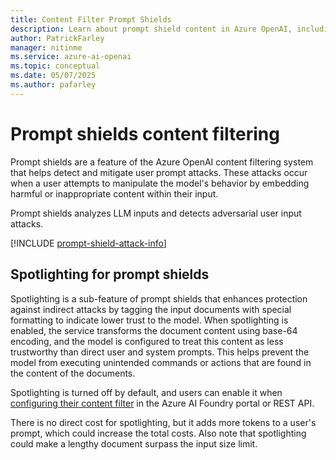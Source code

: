 ```yaml
---
title: Content Filter Prompt Shields
description: Learn about prompt shield content in Azure OpenAI, including user prompt attacks and indirect attack severity definitions.
author: PatrickFarley
manager: nitinme
ms.service: azure-ai-openai
ms.topic: conceptual
ms.date: 05/07/2025
ms.author: pafarley
---
```


# Prompt shields content filtering

Prompt shields are a feature of the Azure OpenAI content filtering system that helps detect and mitigate user prompt attacks. These attacks occur when a user attempts to manipulate the model's behavior by embedding harmful or inappropriate content within their input.

Prompt shields analyzes LLM inputs and detects adversarial user input attacks.

[!INCLUDE [prompt-shield-attack-info](../../../ai-services/content-safety/includes/prompt-shield-attack-info.md)]

## Spotlighting for prompt shields

Spotlighting is a sub-feature of prompt shields that enhances protection against indirect attacks by tagging the input documents with special formatting to indicate lower trust to the model. When spotlighting is enabled, the service transforms the document content using base-64 encoding, and the model is configured to treat this content as less trustworthy than direct user and system prompts. This helps prevent the model from executing unintended commands or actions that are found in the content of the documents.

Spotlighting is turned off by default, and users can enable it when [configuring their content filter](../how-to/content-filters.md) in the Azure AI Foundry portal or REST API.

There is no direct cost for spotlighting, but it adds more tokens to a user's prompt, which could increase the total costs. Also note that spotlighting could make a lengthy document surpass the input size limit. 


